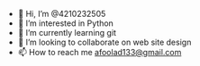   - 👋 Hi, I’m @4210232505
- 👀 I’m interested in Python    
- 🌱 I’m currently learning git
- 💞️ I’m looking to collaborate on web site design
- 📫 How to reach me afoolad133@gmail.com

<!---
4210232505/4210232505 is a ✨ special ✨ repository because its `README.md` (this file) appears on your GitHub profile.
You can click the Preview link to take a look at your changes.
--->
